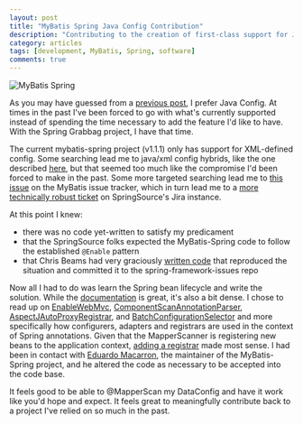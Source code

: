 ```yaml
---
layout: post
title: "MyBatis Spring Java Config Contribution"
description: "Contributing to the creation of first-class support for Java Config in MyBatis-Spring"
category: articles
tags: [development, MyBatis, Spring, software]
comments: true
---
```


<!-- {% post_url 2013-01-06-spring-grabbag %} -->

![MyBatis Spring](http://mybatis.github.io/images/mybatis-logo.png)

As you may have guessed from a [previous post](/articles/2013/01/06/spring-grabbag.html), I prefer Java Config.  At times in the past I've been forced to go with what's currently supported instead of spending the time necessary to add the feature I'd like to have.  With the Spring Grabbag project, I have that time.

The current mybatis-spring project (v1.1.1) only has support for XML-defined config.  Some searching lead me to java/xml config hybrids, like the one described [here](https://groups.google.com/forum/#!msg/mybatis-user/J4D6FeUBGZA/dPdFcbWQ4VUJ), but that seemed too much like the compromise I'd been forced to make in the past.  Some more targeted searching lead me to [this issue](https://code.google.com/p/mybatis/issues/detail?id=694) on the MyBatis issue tracker, which in turn lead me to a [more technically robust ticket](https://jira.springsource.org/browse/SPR-9464?focusedCommentId=79600&page=com.atlassian.jira.plugin.system.issuetabpanels:comment-tabpanel#comment-79600) on SpringSource's Jira instance.

At this point I knew:

* there was no code yet-written to satisfy my predicament
* that the SpringSource folks expected the MyBatis-Spring code to follow the established ``@Enable`` pattern
* that Chris Beams had very graciously [written code](https://github.com/SpringSource/spring-framework-issues/commit/a1584d7aa1906ab06ffe0dc8161c187647c8f6cc) that reproduced the situation and committed it to the spring-framework-issues repo

Now all I had to do was learn the Spring bean lifecycle and write the solution.  While the [documentation](http://static.springsource.org/spring/docs/3.2.x/spring-framework-reference/html/beans.html#beans-factory-extension) is great, it's also a bit dense.  I chose to read up on [EnableWebMvc](https://github.com/SpringSource/spring-framework/blob/3.2.x/spring-webmvc/src/main/java/org/springframework/web/servlet/config/annotation/EnableWebMvc.java), [ComponentScanAnnotationParser](https://github.com/SpringSource/spring-framework/blob/3.2.x/spring-context/src/main/java/org/springframework/context/annotation/ComponentScanAnnotationParser.java), [AspectJAutoProxyRegistrar](https://github.com/SpringSource/spring-framework/blob/3.2.x/spring-context/src/main/java/org/springframework/context/annotation/AspectJAutoProxyRegistrar.java), and [BatchConfigurationSelector](https://github.com/SpringSource/spring-batch/blob/master/spring-batch-core/src/main/java/org/springframework/batch/core/configuration/annotation/BatchConfigurationSelector.java) and more specifically how configurers, adapters and registrars are used in the context of Spring annotations.  Given that the MapperScanner is registering new beans to the application context, [adding a registrar](https://github.com/LanyonM/mybatis-spring/commit/9972cdba5538acf3ac527b446bd73dd450afabe0) made most sense.  I had been in contact with [Eduardo Macarron](https://github.com/emacarron), the maintainer of the MyBatis-Spring project, and he altered the code as necessary to be accepted into the code base.

It feels good to be able to @MapperScan my DataConfig and have it work like you'd hope and expect.  It feels great to meaningfully contribute back to a project I've relied on so much in the past.
